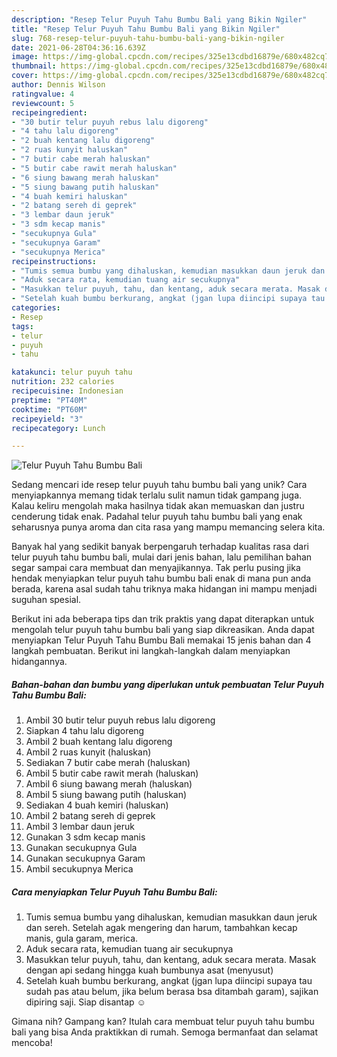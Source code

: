 ```yaml
---
description: "Resep Telur Puyuh Tahu Bumbu Bali yang Bikin Ngiler"
title: "Resep Telur Puyuh Tahu Bumbu Bali yang Bikin Ngiler"
slug: 768-resep-telur-puyuh-tahu-bumbu-bali-yang-bikin-ngiler
date: 2021-06-28T04:36:16.639Z
image: https://img-global.cpcdn.com/recipes/325e13cdbd16879e/680x482cq70/telur-puyuh-tahu-bumbu-bali-foto-resep-utama.jpg
thumbnail: https://img-global.cpcdn.com/recipes/325e13cdbd16879e/680x482cq70/telur-puyuh-tahu-bumbu-bali-foto-resep-utama.jpg
cover: https://img-global.cpcdn.com/recipes/325e13cdbd16879e/680x482cq70/telur-puyuh-tahu-bumbu-bali-foto-resep-utama.jpg
author: Dennis Wilson
ratingvalue: 4
reviewcount: 5
recipeingredient:
- "30 butir telur puyuh rebus lalu digoreng"
- "4 tahu lalu digoreng"
- "2 buah kentang lalu digoreng"
- "2 ruas kunyit haluskan"
- "7 butir cabe merah haluskan"
- "5 butir cabe rawit merah haluskan"
- "6 siung bawang merah haluskan"
- "5 siung bawang putih haluskan"
- "4 buah kemiri haluskan"
- "2 batang sereh di geprek"
- "3 lembar daun jeruk"
- "3 sdm kecap manis"
- "secukupnya Gula"
- "secukupnya Garam"
- "secukupnya Merica"
recipeinstructions:
- "Tumis semua bumbu yang dihaluskan, kemudian masukkan daun jeruk dan sereh. Setelah agak mengering dan harum, tambahkan kecap manis, gula garam, merica."
- "Aduk secara rata, kemudian tuang air secukupnya"
- "Masukkan telur puyuh, tahu, dan kentang, aduk secara merata. Masak dengan api sedang hingga kuah bumbunya asat (menyusut)"
- "Setelah kuah bumbu berkurang, angkat (jgan lupa diincipi supaya tau sudah pas atau belum, jika belum berasa bsa ditambah garam), sajikan dipiring saji. Siap disantap ☺"
categories:
- Resep
tags:
- telur
- puyuh
- tahu

katakunci: telur puyuh tahu 
nutrition: 232 calories
recipecuisine: Indonesian
preptime: "PT40M"
cooktime: "PT60M"
recipeyield: "3"
recipecategory: Lunch

---
```



![Telur Puyuh Tahu Bumbu Bali](https://img-global.cpcdn.com/recipes/325e13cdbd16879e/680x482cq70/telur-puyuh-tahu-bumbu-bali-foto-resep-utama.jpg)

Sedang mencari ide resep telur puyuh tahu bumbu bali yang unik? Cara menyiapkannya memang tidak terlalu sulit namun tidak gampang juga. Kalau keliru mengolah maka hasilnya tidak akan memuaskan dan justru cenderung tidak enak. Padahal telur puyuh tahu bumbu bali yang enak seharusnya punya aroma dan cita rasa yang mampu memancing selera kita.



Banyak hal yang sedikit banyak berpengaruh terhadap kualitas rasa dari telur puyuh tahu bumbu bali, mulai dari jenis bahan, lalu pemilihan bahan segar sampai cara membuat dan menyajikannya. Tak perlu pusing jika hendak menyiapkan telur puyuh tahu bumbu bali enak di mana pun anda berada, karena asal sudah tahu triknya maka hidangan ini mampu menjadi suguhan spesial.


Berikut ini ada beberapa tips dan trik praktis yang dapat diterapkan untuk mengolah telur puyuh tahu bumbu bali yang siap dikreasikan. Anda dapat menyiapkan Telur Puyuh Tahu Bumbu Bali memakai 15 jenis bahan dan 4 langkah pembuatan. Berikut ini langkah-langkah dalam menyiapkan hidangannya.

<!--inarticleads1-->

##### Bahan-bahan dan bumbu yang diperlukan untuk pembuatan Telur Puyuh Tahu Bumbu Bali:

1. Ambil 30 butir telur puyuh rebus lalu digoreng
1. Siapkan 4 tahu lalu digoreng
1. Ambil 2 buah kentang lalu digoreng
1. Ambil 2 ruas kunyit (haluskan)
1. Sediakan 7 butir cabe merah (haluskan)
1. Ambil 5 butir cabe rawit merah (haluskan)
1. Ambil 6 siung bawang merah (haluskan)
1. Ambil 5 siung bawang putih (haluskan)
1. Sediakan 4 buah kemiri (haluskan)
1. Ambil 2 batang sereh di geprek
1. Ambil 3 lembar daun jeruk
1. Gunakan 3 sdm kecap manis
1. Gunakan secukupnya Gula
1. Gunakan secukupnya Garam
1. Ambil secukupnya Merica




<!--inarticleads2-->

##### Cara menyiapkan Telur Puyuh Tahu Bumbu Bali:

1. Tumis semua bumbu yang dihaluskan, kemudian masukkan daun jeruk dan sereh. Setelah agak mengering dan harum, tambahkan kecap manis, gula garam, merica.
1. Aduk secara rata, kemudian tuang air secukupnya
1. Masukkan telur puyuh, tahu, dan kentang, aduk secara merata. Masak dengan api sedang hingga kuah bumbunya asat (menyusut)
1. Setelah kuah bumbu berkurang, angkat (jgan lupa diincipi supaya tau sudah pas atau belum, jika belum berasa bsa ditambah garam), sajikan dipiring saji. Siap disantap ☺




Gimana nih? Gampang kan? Itulah cara membuat telur puyuh tahu bumbu bali yang bisa Anda praktikkan di rumah. Semoga bermanfaat dan selamat mencoba!
